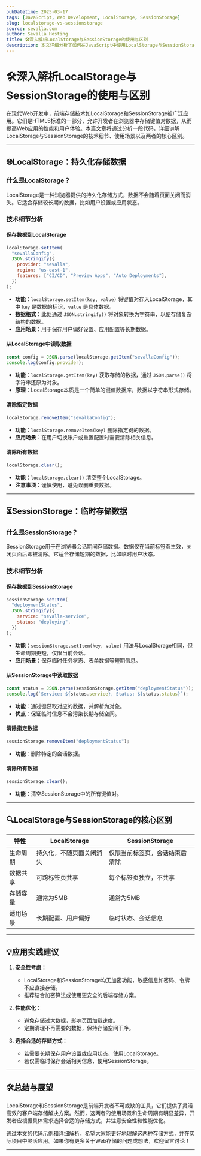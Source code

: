 ```yaml
---
pubDatetime: 2025-03-17
tags: [JavaScript, Web Development, LocalStorage, SessionStorage]
slug: localstorage-vs-sessionstorage
source: sevalla.com
author: Sevalla Hosting
title: 🛠️深入解析LocalStorage与SessionStorage的使用与区别
description: 本文详细分析了如何在JavaScript中使用LocalStorage与SessionStorage存储数据，提供清晰的代码示例和应用场景。
---
```


# 🛠️深入解析LocalStorage与SessionStorage的使用与区别

在现代Web开发中，前端存储技术如LocalStorage和SessionStorage被广泛应用。它们是HTML5标准的一部分，允许开发者在浏览器中存储键值对数据，从而提高Web应用的性能和用户体验。本篇文章将通过分析一段代码，详细讲解LocalStorage与SessionStorage的技术细节、使用场景以及两者的核心区别。

---

## 🌐LocalStorage：持久化存储数据

### 什么是LocalStorage？

LocalStorage是一种浏览器提供的持久化存储方式，数据不会随着页面关闭而消失。它适合存储较长期的数据，比如用户设置或应用状态。

### 技术细节分析

#### 保存数据到LocalStorage

```javascript
localStorage.setItem(
  "sevallaConfig",
  JSON.stringify({
    provider: "sevalla",
    region: "us-east-1",
    features: ["CI/CD", "Preview Apps", "Auto Deployments"],
  })
);
```

- **功能**：`localStorage.setItem(key, value)` 将键值对存入LocalStorage，其中 `key` 是数据的标识，`value` 是具体数据。
- **数据格式**：此处通过 `JSON.stringify()` 将对象转换为字符串，以便存储复杂结构的数据。
- **应用场景**：用于保存用户偏好设置、应用配置等长期数据。

#### 从LocalStorage中读取数据

```javascript
const config = JSON.parse(localStorage.getItem("sevallaConfig"));
console.log(config.provider);
```

- **功能**：`localStorage.getItem(key)` 获取存储的数据，通过 `JSON.parse()` 将字符串还原为对象。
- **原理**：LocalStorage本质是一个简单的键值数据库，数据以字符串形式存储。

#### 清除指定数据

```javascript
localStorage.removeItem("sevallaConfig");
```

- **功能**：`localStorage.removeItem(key)` 删除指定键的数据。
- **应用场景**：在用户切换账户或重置配置时需要清除相关信息。

#### 清除所有数据

```javascript
localStorage.clear();
```

- **功能**：`localStorage.clear()` 清空整个LocalStorage。
- **注意事项**：谨慎使用，避免误删重要数据。

---

## ⏳SessionStorage：临时存储数据

### 什么是SessionStorage？

SessionStorage用于在浏览器会话期间存储数据。数据仅在当前标签页生效，关闭页面后即被清除。它适合存储短期的数据，比如临时用户状态。

### 技术细节分析

#### 保存数据到SessionStorage

```javascript
sessionStorage.setItem(
  "deploymentStatus",
  JSON.stringify({
    service: "sevalla-service",
    status: "deploying",
  })
);
```

- **功能**：`sessionStorage.setItem(key, value)` 用法与LocalStorage相同，但生命周期更短，仅限当前会话。
- **应用场景**：保存临时任务状态、表单数据等短期信息。

#### 从SessionStorage中读取数据

```javascript
const status = JSON.parse(sessionStorage.getItem("deploymentStatus"));
console.log(`Service: ${status.service}, Status: ${status.status}`);
```

- **功能**：通过键获取对应的数据，并解析为对象。
- **优点**：保证临时信息不会污染长期存储空间。

#### 清除指定数据

```javascript
sessionStorage.removeItem("deploymentStatus");
```

- **功能**：删除特定的会话数据。

#### 清除所有数据

```javascript
sessionStorage.clear();
```

- **功能**：清空SessionStorage中的所有键值对。

---

## 🔍LocalStorage与SessionStorage的核心区别

| 特性     | LocalStorage             | SessionStorage                 |
| -------- | ------------------------ | ------------------------------ |
| 生命周期 | 持久化，不随页面关闭消失 | 仅限当前标签页，会话结束后清除 |
| 数据共享 | 可跨标签页共享           | 每个标签页独立，不共享         |
| 存储容量 | 通常为5MB                | 通常为5MB                      |
| 适用场景 | 长期配置、用户偏好       | 临时状态、会话信息             |

---

## 💡应用实践建议

1. **安全性考虑**：

   - LocalStorage和SessionStorage均无加密功能，敏感信息如密码、令牌不应直接存储。
   - 推荐结合加密算法或使用更安全的后端存储方案。

2. **性能优化**：

   - 避免存储过大数据，影响页面加载速度。
   - 定期清理不再需要的数据，保持存储空间干净。

3. **选择合适的存储方式**：
   - 若需要长期保存用户设置或应用状态，使用LocalStorage。
   - 若仅需临时保存会话相关信息，使用SessionStorage。

---

## 🛠️总结与展望

LocalStorage和SessionStorage是前端开发者不可或缺的工具，它们提供了灵活高效的客户端存储解决方案。然而，这两者的使用场景和生命周期有明显差异，开发者应根据具体需求选择合适的存储方式，并注意安全性和性能优化。

通过本文的代码示例和详细解析，希望大家能更好地理解这两种存储方式，并在实际项目中灵活应用。如果你有更多关于Web存储的问题或想法，欢迎留言讨论！

---
